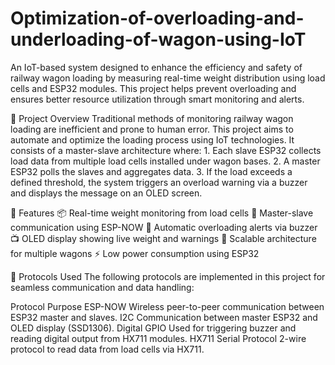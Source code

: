 # Optimization-of-overloading-and-underloading-of-wagon-using-IoT
An IoT-based system designed to enhance the efficiency and safety of railway wagon loading by measuring real-time weight distribution using load cells and ESP32 modules. This project helps prevent overloading and ensures better resource utilization through smart monitoring and alerts.

📌 Project Overview
Traditional methods of monitoring railway wagon loading are inefficient and prone to human error. This project aims to automate and optimize the loading process using IoT technologies.
It consists of a master-slave architecture where:
          1. Each slave ESP32 collects load data from multiple load cells installed under wagon bases.
          2. A master ESP32 polls the slaves and aggregates data.
          3. If the load exceeds a defined threshold, the system triggers an overload warning via a buzzer and displays the message on an OLED screen.

🔧 Features
        📦 Real-time weight monitoring from load cells
        🔁 Master-slave communication using ESP-NOW
        🚨 Automatic overloading alerts via buzzer
        📺 OLED display showing live weight and warnings
        🧠 Scalable architecture for multiple wagons
        ⚡ Low power consumption using ESP32

📡 Protocols Used
The following protocols are implemented in this project for seamless communication and data handling:

Protocol	                                             Purpose
ESP-NOW	                          Wireless peer-to-peer communication between ESP32 master and slaves.
I2C	                              Communication between master ESP32 and OLED display (SSD1306).
Digital GPIO	                    Used for triggering buzzer and reading digital output from HX711 modules.
HX711 Serial Protocol	            2-wire protocol to read data from load cells via HX711.
